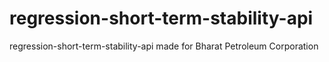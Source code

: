 # regression-short-term-stability-api
regression-short-term-stability-api made for Bharat Petroleum Corporation
